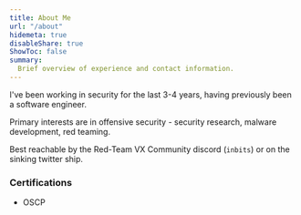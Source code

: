 ```yaml
---
title: About Me
url: "/about"
hidemeta: true
disableShare: true
ShowToc: false
summary:
  Brief overview of experience and contact information.
---
```


I've been working in security for the last 3-4 years, having previously been a software engineer.

Primary interests are in offensive security - security research, malware development, red teaming.

Best reachable by the Red-Team VX Community discord (`inbits`) or on the sinking twitter ship.

### Certifications
- OSCP
